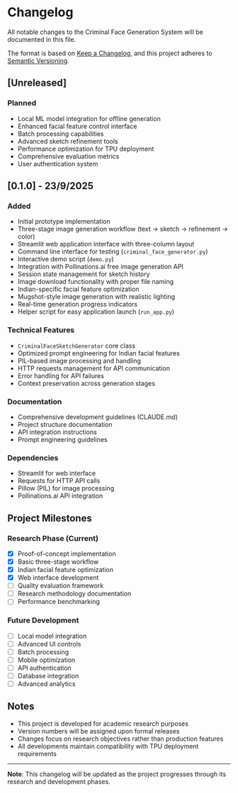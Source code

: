 # Changelog

All notable changes to the Criminal Face Generation System will be documented in this file.

The format is based on [Keep a Changelog](https://keepachangelog.com/en/1.0.0/),
and this project adheres to [Semantic Versioning](https://semver.org/spec/v2.0.0.html).

## [Unreleased]

### Planned
- Local ML model integration for offline generation
- Enhanced facial feature control interface
- Batch processing capabilities
- Advanced sketch refinement tools
- Performance optimization for TPU deployment
- Comprehensive evaluation metrics
- User authentication system

## [0.1.0] - 23/9/2025

### Added
- Initial prototype implementation
- Three-stage image generation workflow (text → sketch → refinement → color)
- Streamlit web application interface with three-column layout
- Command line interface for testing (`criminal_face_generator.py`)
- Interactive demo script (`demo.py`)
- Integration with Pollinations.ai free image generation API
- Session state management for sketch history
- Image download functionality with proper file naming
- Indian-specific facial feature optimization
- Mugshot-style image generation with realistic lighting
- Real-time generation progress indicators
- Helper script for easy application launch (`run_app.py`)

### Technical Features
- `CriminalFaceSketchGenerator` core class
- Optimized prompt engineering for Indian facial features
- PIL-based image processing and handling
- HTTP requests management for API communication
- Error handling for API failures
- Context preservation across generation stages

### Documentation
- Comprehensive development guidelines (CLAUDE.md)
- Project structure documentation
- API integration instructions
- Prompt engineering guidelines

### Dependencies
- Streamlit for web interface
- Requests for HTTP API calls
- Pillow (PIL) for image processing
- Pollinations.ai API integration

## Project Milestones

### Research Phase (Current)
- [x] Proof-of-concept implementation
- [x] Basic three-stage workflow
- [x] Indian facial feature optimization
- [x] Web interface development
- [ ] Quality evaluation framework
- [ ] Research methodology documentation
- [ ] Performance benchmarking

### Future Development
- [ ] Local model integration
- [ ] Advanced UI controls
- [ ] Batch processing
- [ ] Mobile optimization
- [ ] API authentication
- [ ] Database integration
- [ ] Advanced analytics

## Notes

- This project is developed for academic research purposes
- Version numbers will be assigned upon formal releases
- Changes focus on research objectives rather than production features
- All developments maintain compatibility with TPU deployment requirements

---

**Note**: This changelog will be updated as the project progresses through its research and development phases.
